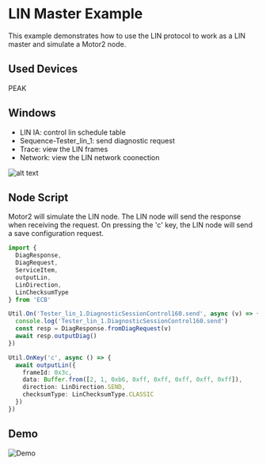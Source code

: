 # LIN Master Example

This example demonstrates how to use the LIN protocol to work as a LIN master and simulate a Motor2 node.

## Used Devices

PEAK

## Windows

- LIN IA: control lin schedule table
- Sequence-Tester_lin_1: send diagnostic request
- Trace: view the LIN frames
- Network: view the LIN network coonection

![alt text](image.png)

## Node Script

Motor2 will simulate the LIN node. The LIN node will send the response when receiving the request.
On pressing the 'c' key, the LIN node will send a save configuration request.

```typescript
import {
  DiagResponse,
  DiagRequest,
  ServiceItem,
  outputLin,
  LinDirection,
  LinChecksumType
} from 'ECB'

Util.On('Tester_lin_1.DiagnosticSessionControl160.send', async (v) => {
  console.log('Tester_lin_1.DiagnosticSessionControl160.send')
  const resp = DiagResponse.fromDiagRequest(v)
  await resp.outputDiag()
})

Util.OnKey('c', async () => {
  await outputLin({
    frameId: 0x3c,
    data: Buffer.from([2, 1, 0xb6, 0xff, 0xff, 0xff, 0xff, 0xff]),
    direction: LinDirection.SEND,
    checksumType: LinChecksumType.CLASSIC
  })
})
```

## Demo

![Demo](./demo.gif)

